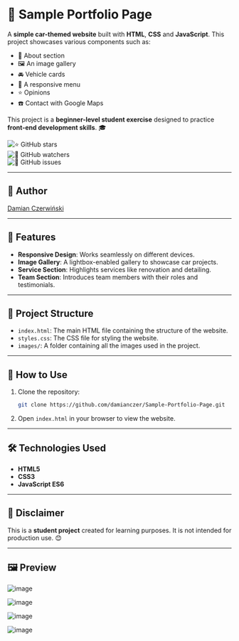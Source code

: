 # 🚗 Sample Portfolio Page

A **simple car-themed website** built with **HTML**, **CSS** and **JavaScript**. This project showcases various components such as:

- 📰 About section
- 🖼️ An image gallery
- 🚘 Vehicle cards
- 📱 A responsive menu
- ⭐ Opinions
- ☎️ Contact with Google Maps

This project is a **beginner-level student exercise** designed to practice **front-end development skills**. 🎓

![⭐ GitHub stars](https://img.shields.io/github/stars/damianczer/sample-portfolio-page?style=social)  
![👀 GitHub watchers](https://img.shields.io/github/watchers/damianczer/sample-portfolio-page?style=social)  
![🐞 GitHub issues](https://img.shields.io/github/issues/damianczer/sample-portfolio-page?style=flat-square)  

---

## 👤 **Author**  
[Damian Czerwiński](https://github.com/damianczer/)

---

## 🌟 Features

- **Responsive Design**: Works seamlessly on different devices.
- **Image Gallery**: A lightbox-enabled gallery to showcase car projects.
- **Service Section**: Highlights services like renovation and detailing.
- **Team Section**: Introduces team members with their roles and testimonials.

---

## 📂 Project Structure

- `index.html`: The main HTML file containing the structure of the website.
- `styles.css`: The CSS file for styling the website.
- `images/`: A folder containing all the images used in the project.

---

## 🚀 How to Use

1. Clone the repository:
   ```bash
   git clone https://github.com/damianczer/Sample-Portfolio-Page.git
   ```
2. Open `index.html` in your browser to view the website.

---

## 🛠️ Technologies Used

- **HTML5**
- **CSS3**
- **JavaScript ES6**

---

## 📢 Disclaimer

This is a **student project** created for learning purposes. It is not intended for production use. 😊

---

## 🖼️ Preview

![image](https://github.com/user-attachments/assets/d4edccc5-f5cf-4192-b06c-b11d641240c4)

![image](https://github.com/user-attachments/assets/354fbfb5-2e3c-4807-ab99-6e14a1d8e1d5)

![image](https://github.com/user-attachments/assets/315c5c69-df61-4a67-9ea0-58cbf7ab9b72)

![image](https://github.com/user-attachments/assets/1794b646-18b0-4473-a2c6-e046ace31e51)




